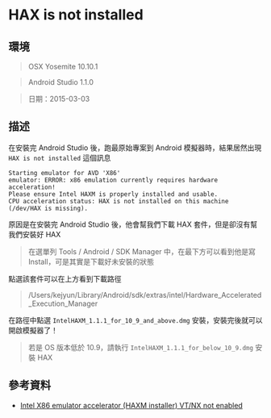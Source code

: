 # HAX is not installed

## 環境

> OSX Yosemite 10.10.1

> Android Studio 1.1.0

> 日期：2015-03-03

## 描述

在安裝完 Android Studio 後，跑最原始專案到 Android 模擬器時，結果居然出現 `HAX is not installed` 這個訊息

```
Starting emulator for AVD 'X86'
emulator: ERROR: x86 emulation currently requires hardware acceleration!
Please ensure Intel HAXM is properly installed and usable.
CPU acceleration status: HAX is not installed on this machine (/dev/HAX is missing).
```

原因是在安裝完 Android Studio 後，他會幫我們下載 HAX 套件，但是卻沒有幫我們安裝好 HAX

> 在選單列 Tools / Android / SDK Manager 中，在最下方可以看到他是寫 Install，可是其實是下載好未安裝的狀態

點選該套件可以在上方看到下載路徑

> /Users/kejyun/Library/Android/sdk/extras/intel/Hardware_Accelerated_Execution_Manager

在路徑中點選 `IntelHAXM_1.1.1_for_10_9_and_above.dmg` 安裝，安裝完後就可以開啟模擬器了！

> 若是 OS 版本低於 10.9，請執行 `IntelHAXM_1.1.1_for_below_10_9.dmg` 安裝 HAX

## 參考資料
* [Intel X86 emulator accelerator (HAXM installer) VT/NX not enabled](http://stackoverflow.com/questions/26521014/intel-x86-emulator-accelerator-haxm-installer-vt-nx-not-enabled)